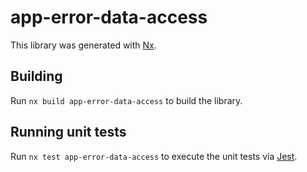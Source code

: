 # app-error-data-access

This library was generated with [Nx](https://nx.dev).

## Building

Run `nx build app-error-data-access` to build the library.

## Running unit tests

Run `nx test app-error-data-access` to execute the unit tests via [Jest](https://jestjs.io).
